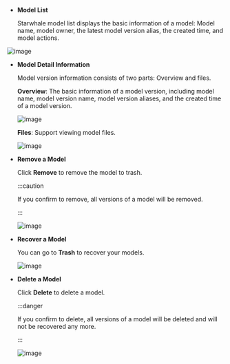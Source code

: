 - **Model List**
  
  Starwhale model list displays the basic information of a model: Model name, model owner, the latest model version alias, the created time, and model actions.

 ![image](https://github.com/lijing-susan/docs/assets/101299635/885ae4f9-9f6e-4f6d-8f63-2c0ec902c2ca)

- **Model Detail Information**
  
  Model version information consists of two parts: Overview and files.

  **Overview**: The basic information of a model version, including model name, model version name, model version aliases, and the created time of a model version.

  ![image](https://github.com/lijing-susan/docs/assets/101299635/7bc6b6df-dfd1-411a-b37c-66d8ae212fdf)
  
  **Files**: Support viewing model files.

  ![image](https://github.com/lijing-susan/docs/assets/101299635/6e16250b-e21f-4ed6-98f2-55ba32ce7e67)

- **Remove a Model**

  Click **Remove** to remove the model to trash.

  :::caution
  
  If you confirm to remove, all versions of a model will be removed.
  
  :::

  ![image](https://github.com/lijing-susan/docs/assets/101299635/a0691d1f-5c7b-45ba-b33b-f00d21ae20ec)

- **Recover a Model**
  
  You can go to **Trash** to recover your models.
  
  ![image](https://github.com/lijing-susan/docs/assets/101299635/3dcacd14-1d89-4457-bfd2-255ca104e272)

- **Delete a Model**

  Click **Delete** to delete a model.  

  :::danger

  If you confirm to delete, all versions of a model will be deleted and will not be recovered any more.
  
  :::

  ![image](https://github.com/lijing-susan/docs/assets/101299635/9c6e7a4e-9e3a-452b-8038-04fea20b8e05)
